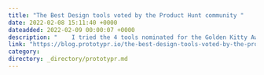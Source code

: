 ```yaml
---
title: "The Best Design tools voted by the Product Hunt community "
date: 2022-02-08 15:11:40 +0000
dateadded: 2022-02-09 00:00:07 +0000
description: "    I tried the 4 tools nominated for the Golden Kitty Awards in this year’s design category and I found them really cool!  Continue reading on Prototypr »  "
link: "https://blog.prototypr.io/the-best-design-tools-voted-by-the-product-hunt-community-12e1d02aecd4?source=rss----eb297ea1161a---4"
category:
directory: _directory/prototypr.md
---
```

